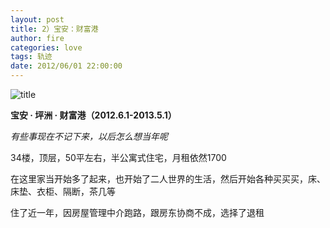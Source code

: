 ```yaml
---
layout: post
title: 2）宝安：财富港
author: fire
categories: love 
tags: 轨迹
date: 2012/06/01 22:00:00
---
```


![title](https://image.sideproject.cn/titlex/titlex_110.jpg)

**宝安 · 坪洲 · 财富港（2012.6.1-2013.5.1）**

*有些事现在不记下来，以后怎么想当年呢*

34楼，顶层，50平左右，半公寓式住宅，月租依然1700

在这里家当开始多了起来，也开始了二人世界的生活，然后开始各种买买买，床、床垫、衣柜、隔断，茶几等

住了近一年，因房屋管理中介跑路，跟房东协商不成，选择了退租
